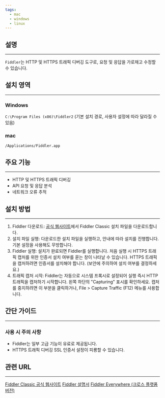 ```yaml
---
tags:
  - mac
  - windows
  - linux
---
```

## 설명
---
`Fiddler`는 HTTP 및 HTTPS 트래픽 디버깅 도구로, 요청 및 응답을 가로채고 수정할 수 있습니다.

## 설치 영역
---
### Windows
`C:\Program Files (x86)\Fiddler2` (기본 설치 경로, 사용자 설정에 따라 달라질 수 있음)

### mac
`/Applications/Fiddler.app`

## 주요 기능
---
- HTTP 및 HTTPS 트래픽 디버깅
- API 요청 및 응답 분석
- 네트워크 오류 추적

## 설치 방법
---
1. Fiddler 다운로드: [공식 웹사이트]([https://www.telerik.com/fiddler/fiddler-classic](https://www.telerik.com/fiddler/fiddler-classic))에서 Fiddler Classic 설치 파일을 다운로드합니다.
2. 설치 파일 실행: 다운로드한 설치 파일을 실행하고, 안내에 따라 설치를 진행합니다. 기본 설정을 사용해도 무방합니다.
3. Fiddler 실행: 설치가 완료되면 Fiddler를 실행합니다. 처음 실행 시 HTTPS 트래픽 캡처를 위한 인증서 설치 여부를 묻는 창이 나타날 수 있습니다. HTTPS 트래픽을 캡처하려면 인증서를 설치해야 합니다. (보안에 주의하여 설치 여부를 결정하세요.)
4. 트래픽 캡처 시작: Fiddler는 자동으로 시스템 프록시로 설정되어 실행 즉시 HTTP 트래픽을 캡처하기 시작합니다. 왼쪽 하단의 "Capturing" 표시를 확인하세요. 캡처를 중지하려면 이 부분을 클릭하거나, File > Capture Traffic (F12) 메뉴를 사용합니다.

## 간단 가이드
---
### 사용 시 주의 사항
- Fiddler는 일부 고급 기능이 유료로 제공됩니다.
- HTTPS 트래픽 디버깅 SSL 인증서 설정이 피룡할 수 있습니다.

## 관련 URL
---
[Fiddler Classic 공식 웹사이트](https://www.telerik.com/fiddler/fiddler-classic)
[Fiddler 설명서](https://docs.telerik.com/fiddler/fiddler-classic)
[Fiddler Everywhere (크로스 플랫폼 버전)](https://www.telerik.com/fiddler)
